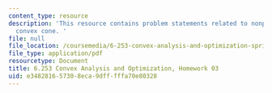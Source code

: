 ```yaml
---
content_type: resource
description: 'This resource contains problem statements related to nonpolyhedral closed
  convex cone. '
file: null
file_location: /coursemedia/6-253-convex-analysis-and-optimization-spring-2012/e348281657308eca9dfffffa70e80328_MIT6_253S12_hw03.pdf
file_type: application/pdf
resourcetype: Document
title: 6.253 Convex Analysis and Optimization, Homework 03
uid: e3482816-5730-8eca-9dff-fffa70e80328
---
```

